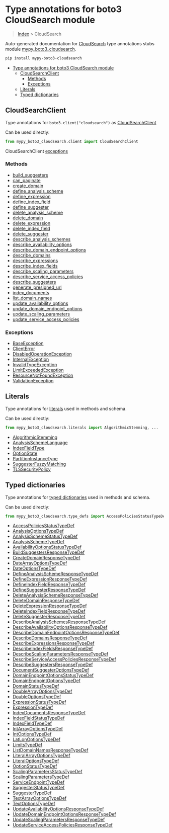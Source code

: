 # Type annotations for boto3 CloudSearch module

> [Index](../README.md) > CloudSearch

Auto-generated documentation for
[CloudSearch](https://boto3.amazonaws.com/v1/documentation/api/latest/reference/services/cloudsearch.html#CloudSearch)
type annotations stubs module
[mypy_boto3_cloudsearch](https://pypi.org/project/mypy-boto3-cloudsearch/).

```bash
pip install mypy-boto3-cloudsearch
```

- [Type annotations for boto3 CloudSearch module](#type-annotations-for-boto3-cloudsearch-module)
  - [CloudSearchClient](#cloudsearchclient)
    - [Methods](#methods)
    - [Exceptions](#exceptions)
  - [Literals](#literals)
  - [Typed dictionaries](#typed-dictionaries)

## CloudSearchClient

Type annotations for `boto3.client("cloudsearch")` as
[CloudSearchClient](./client.md)

Can be used directly:

```python
from mypy_boto3_cloudsearch.client import CloudSearchClient
```

CloudSearchClient [exceptions](./client.md#exceptions)

### Methods

- [build_suggesters](./client.md#build-suggesters)
- [can_paginate](./client.md#can-paginate)
- [create_domain](./client.md#create-domain)
- [define_analysis_scheme](./client.md#define-analysis-scheme)
- [define_expression](./client.md#define-expression)
- [define_index_field](./client.md#define-index-field)
- [define_suggester](./client.md#define-suggester)
- [delete_analysis_scheme](./client.md#delete-analysis-scheme)
- [delete_domain](./client.md#delete-domain)
- [delete_expression](./client.md#delete-expression)
- [delete_index_field](./client.md#delete-index-field)
- [delete_suggester](./client.md#delete-suggester)
- [describe_analysis_schemes](./client.md#describe-analysis-schemes)
- [describe_availability_options](./client.md#describe-availability-options)
- [describe_domain_endpoint_options](./client.md#describe-domain-endpoint-options)
- [describe_domains](./client.md#describe-domains)
- [describe_expressions](./client.md#describe-expressions)
- [describe_index_fields](./client.md#describe-index-fields)
- [describe_scaling_parameters](./client.md#describe-scaling-parameters)
- [describe_service_access_policies](./client.md#describe-service-access-policies)
- [describe_suggesters](./client.md#describe-suggesters)
- [generate_presigned_url](./client.md#generate-presigned-url)
- [index_documents](./client.md#index-documents)
- [list_domain_names](./client.md#list-domain-names)
- [update_availability_options](./client.md#update-availability-options)
- [update_domain_endpoint_options](./client.md#update-domain-endpoint-options)
- [update_scaling_parameters](./client.md#update-scaling-parameters)
- [update_service_access_policies](./client.md#update-service-access-policies)

### Exceptions

- [BaseException](./client.md#baseexception)
- [ClientError](./client.md#clienterror)
- [DisabledOperationException](./client.md#disabledoperationexception)
- [InternalException](./client.md#internalexception)
- [InvalidTypeException](./client.md#invalidtypeexception)
- [LimitExceededException](./client.md#limitexceededexception)
- [ResourceNotFoundException](./client.md#resourcenotfoundexception)
- [ValidationException](./client.md#validationexception)

## Literals

Type annotations for [literals](./literals.md) used in methods and schema.

Can be used directly:

```python
from mypy_boto3_cloudsearch.literals import AlgorithmicStemming, ...
```

- [AlgorithmicStemming](./literals.md#algorithmicstemming)
- [AnalysisSchemeLanguage](./literals.md#analysisschemelanguage)
- [IndexFieldType](./literals.md#indexfieldtype)
- [OptionState](./literals.md#optionstate)
- [PartitionInstanceType](./literals.md#partitioninstancetype)
- [SuggesterFuzzyMatching](./literals.md#suggesterfuzzymatching)
- [TLSSecurityPolicy](./literals.md#tlssecuritypolicy)

## Typed dictionaries

Type annotations for [typed dictionaries](./type_defs.md) used in methods and
schema.

Can be used directly:

```python
from mypy_boto3_cloudsearch.type_defs import AccessPoliciesStatusTypeDef, ...
```

- [AccessPoliciesStatusTypeDef](./type_defs.md#accesspoliciesstatustypedef)
- [AnalysisOptionsTypeDef](./type_defs.md#analysisoptionstypedef)
- [AnalysisSchemeStatusTypeDef](./type_defs.md#analysisschemestatustypedef)
- [AnalysisSchemeTypeDef](./type_defs.md#analysisschemetypedef)
- [AvailabilityOptionsStatusTypeDef](./type_defs.md#availabilityoptionsstatustypedef)
- [BuildSuggestersResponseTypeDef](./type_defs.md#buildsuggestersresponsetypedef)
- [CreateDomainResponseTypeDef](./type_defs.md#createdomainresponsetypedef)
- [DateArrayOptionsTypeDef](./type_defs.md#datearrayoptionstypedef)
- [DateOptionsTypeDef](./type_defs.md#dateoptionstypedef)
- [DefineAnalysisSchemeResponseTypeDef](./type_defs.md#defineanalysisschemeresponsetypedef)
- [DefineExpressionResponseTypeDef](./type_defs.md#defineexpressionresponsetypedef)
- [DefineIndexFieldResponseTypeDef](./type_defs.md#defineindexfieldresponsetypedef)
- [DefineSuggesterResponseTypeDef](./type_defs.md#definesuggesterresponsetypedef)
- [DeleteAnalysisSchemeResponseTypeDef](./type_defs.md#deleteanalysisschemeresponsetypedef)
- [DeleteDomainResponseTypeDef](./type_defs.md#deletedomainresponsetypedef)
- [DeleteExpressionResponseTypeDef](./type_defs.md#deleteexpressionresponsetypedef)
- [DeleteIndexFieldResponseTypeDef](./type_defs.md#deleteindexfieldresponsetypedef)
- [DeleteSuggesterResponseTypeDef](./type_defs.md#deletesuggesterresponsetypedef)
- [DescribeAnalysisSchemesResponseTypeDef](./type_defs.md#describeanalysisschemesresponsetypedef)
- [DescribeAvailabilityOptionsResponseTypeDef](./type_defs.md#describeavailabilityoptionsresponsetypedef)
- [DescribeDomainEndpointOptionsResponseTypeDef](./type_defs.md#describedomainendpointoptionsresponsetypedef)
- [DescribeDomainsResponseTypeDef](./type_defs.md#describedomainsresponsetypedef)
- [DescribeExpressionsResponseTypeDef](./type_defs.md#describeexpressionsresponsetypedef)
- [DescribeIndexFieldsResponseTypeDef](./type_defs.md#describeindexfieldsresponsetypedef)
- [DescribeScalingParametersResponseTypeDef](./type_defs.md#describescalingparametersresponsetypedef)
- [DescribeServiceAccessPoliciesResponseTypeDef](./type_defs.md#describeserviceaccesspoliciesresponsetypedef)
- [DescribeSuggestersResponseTypeDef](./type_defs.md#describesuggestersresponsetypedef)
- [DocumentSuggesterOptionsTypeDef](./type_defs.md#documentsuggesteroptionstypedef)
- [DomainEndpointOptionsStatusTypeDef](./type_defs.md#domainendpointoptionsstatustypedef)
- [DomainEndpointOptionsTypeDef](./type_defs.md#domainendpointoptionstypedef)
- [DomainStatusTypeDef](./type_defs.md#domainstatustypedef)
- [DoubleArrayOptionsTypeDef](./type_defs.md#doublearrayoptionstypedef)
- [DoubleOptionsTypeDef](./type_defs.md#doubleoptionstypedef)
- [ExpressionStatusTypeDef](./type_defs.md#expressionstatustypedef)
- [ExpressionTypeDef](./type_defs.md#expressiontypedef)
- [IndexDocumentsResponseTypeDef](./type_defs.md#indexdocumentsresponsetypedef)
- [IndexFieldStatusTypeDef](./type_defs.md#indexfieldstatustypedef)
- [IndexFieldTypeDef](./type_defs.md#indexfieldtypedef)
- [IntArrayOptionsTypeDef](./type_defs.md#intarrayoptionstypedef)
- [IntOptionsTypeDef](./type_defs.md#intoptionstypedef)
- [LatLonOptionsTypeDef](./type_defs.md#latlonoptionstypedef)
- [LimitsTypeDef](./type_defs.md#limitstypedef)
- [ListDomainNamesResponseTypeDef](./type_defs.md#listdomainnamesresponsetypedef)
- [LiteralArrayOptionsTypeDef](./type_defs.md#literalarrayoptionstypedef)
- [LiteralOptionsTypeDef](./type_defs.md#literaloptionstypedef)
- [OptionStatusTypeDef](./type_defs.md#optionstatustypedef)
- [ScalingParametersStatusTypeDef](./type_defs.md#scalingparametersstatustypedef)
- [ScalingParametersTypeDef](./type_defs.md#scalingparameterstypedef)
- [ServiceEndpointTypeDef](./type_defs.md#serviceendpointtypedef)
- [SuggesterStatusTypeDef](./type_defs.md#suggesterstatustypedef)
- [SuggesterTypeDef](./type_defs.md#suggestertypedef)
- [TextArrayOptionsTypeDef](./type_defs.md#textarrayoptionstypedef)
- [TextOptionsTypeDef](./type_defs.md#textoptionstypedef)
- [UpdateAvailabilityOptionsResponseTypeDef](./type_defs.md#updateavailabilityoptionsresponsetypedef)
- [UpdateDomainEndpointOptionsResponseTypeDef](./type_defs.md#updatedomainendpointoptionsresponsetypedef)
- [UpdateScalingParametersResponseTypeDef](./type_defs.md#updatescalingparametersresponsetypedef)
- [UpdateServiceAccessPoliciesResponseTypeDef](./type_defs.md#updateserviceaccesspoliciesresponsetypedef)
